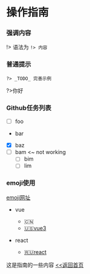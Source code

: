 # 操作指南


### 强调内容
!> 语法为 `!> 内容`
### 普通提示
`?> _TODO_ 完善示例`  

?>你好

### Github任务列表

- [ ] foo
- bar
- [x] baz
- [ ] bam <~ not working
  - [ ] bim
  - [ ] lim

### emoji使用

[emoji网址](https://www.emojiall.com/zh-hans)
* vue

  * :cn:
  * [:us:vue3]()

* react
  * [:ru:react]()


这是指南的一些内容
[<<返回首页](/README.md)
